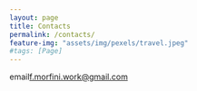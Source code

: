 ```yaml
---
layout: page
title: Contacts
permalink: /contacts/
feature-img: "assets/img/pexels/travel.jpeg"
#tags: [Page]
---
```


email[f.morfini.work@gmail.com](f.morfini.work@gmail.com)
